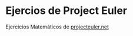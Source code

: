 Ejercios de Project Euler
=========================

Ejercicios Matemáticos de [projecteuler.net](projecteuler.net)
